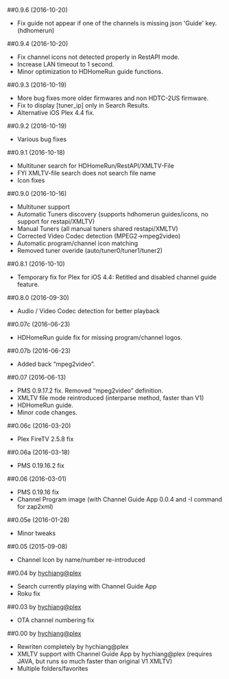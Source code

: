 ##0.9.6 (2016-10-20)
- Fix guide not appear if one of the channels is missing json 'Guide' key. (hdhomerun)

##0.9.4 (2016-10-20)
- Fix channel icons not detected properly in RestAPI mode.
- Increase LAN timeout to 1 second.
- Minor optimization to HDHomeRun guide functions.

##0.9.3 (2016-10-19)
- More bug fixes more older firmwares and non HDTC-2US firmware.
- Fix to display [tuner_ip] only in Search Results.
- Alternative iOS Plex 4.4 fix.

##0.9.2 (2016-10-19)
- Various bug fixes

##0.9.1 (2016-10-18)
- Multituner search for HDHomeRun/RestAPI/XMLTV-File
- FYI XMLTV-file search does not search file name
- Icon fixes

##0.9.0 (2016-10-16)
- Multituner support
- Automatic Tuners discovery (supports hdhomerun guides/icons, no support for restapi/XMLTV)
- Manual Tuners (all manual tuners shared restapi/XMLTV)
- Corrected Video Codec detection (MPEG2->mpeg2video)
- Automatic program/channel icon matching
- Removed tuner overide (auto/tuner0/tuner1/tuner2)

##0.8.1 (2016-10-10)
- Temporary fix for Plex for iOS 4.4: Retitled and disabled channel guide feature.

##0.8.0 (2016-09-30)
- Audio / Video Codec detection for better playback

##0.07c (2016-06-23)
- HDHomeRun guide fix for missing program/channel logos.

##0.07b (2016-06-23)
- Added back “mpeg2video”.

##0.07 (2016-06-13)
- PMS 0.9.17.2 fix. Removed “mpeg2video” definition.
- XMLTV file mode reintroduced (interparse method, faster than V1)
- HDHomeRun guide.
- Minor code changes.

##0.06c (2016-03-20)
- Plex FireTV 2.5.8 fix

##0.06a (2016-03-18)
- PMS 0.19.16.2 fix

##0.06 (2016-03-01)
- PMS 0.19.16 fix
- Channel Program image (with Channel Guide App 0.0.4 and -I command for zap2xml)

##0.05e (2016-01-28)
- Minor tweaks

##0.05 (2015-09-08)
- Channel Icon by name/number re-introduced

##0.04 by [hychiang@plex](https://forums.plex.tv/profile/hychiang)
- Search currently playing with Channel Guide App
- Roku fix

##0.03 by [hychiang@plex](https://forums.plex.tv/profile/hychiang)
- OTA channel numbering fix

##0.00 by [hychiang@plex](https://forums.plex.tv/profile/hychiang)
- Rewriten completely by hychiang@plex
- XMLTV support with Channel Guide App by hychiang@plex (requires JAVA, but runs so much faster than original V1 XMLTV)
- Multiple folders/favorites














